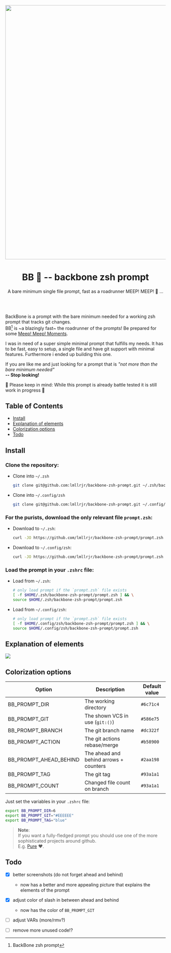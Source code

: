 <p align="center"><img src="https://i.imgur.com/2faISPH.png" width="800"></p>
<h1 align="center">BB 🦴 -- backbone zsh prompt</h1>
<p align="center">A bare minimum single file prompt, fast as a roadrunner MEEP! MEEP! 💨 ...</p>

<br><br>

BackBone is a prompt with the bare minimum needed for a working zsh prompt that tracks git changes.  
BB[^1] is ~a blazingly fast~ the roadrunner of the prompts! Be prepared for some [Meep! Meep! Moments](https://youtu.be/Hd2JgADY9d8).

I was in need of a super simple minimal prompt that fulfills my needs. It has to be fast, easy to setup, a single file and have git support with minimal features. Furthermore i ended up building this one.

If you are like me and just looking for a prompt that is _"not more than the bare minimum needed"_  
**-- Stop looking!**

🚧 Please keep in mind: While this prompt is already battle tested it is still work in progress 🚧

## Table of Contents
* [Install](#install)
* [Explanation of elements](#explanation-of-elements)
* [Colorization options](#colorization-options)
* [Todo](#todo)

## Install
### Clone the repository:
* Clone into `~/.zsh`
  ```zsh
  git clone git@github.com:lmllrjr/backbone-zsh-prompt.git ~/.zsh/backbone-zsh-prompt
  ```
* Clone into `~/.config/zsh`
  ```zsh
  git clone git@github.com:lmllrjr/backbone-zsh-prompt.git ~/.config/zsh/backbone-zsh-prompt
  ```

### For the purists, download the only relevant file `prompt.zsh`:
* Download to `~/.zsh`:
  ```zsh
  curl -JO https://github.com/lmllrjr/backbone-zsh-prompt/prompt.zsh --create-dirs --output-dir ~/.zsh/backbone-zsh-prompt
  ```
* Download to `~/.config/zsh`:
  ```zsh
  curl -JO https://github.com/lmllrjr/backbone-zsh-prompt/prompt.zsh --create-dirs --output-dir ~/.config/zsh/backbone-zsh-prompt
  ```

### Load the prompt in your `.zshrc` file:
* Load from `~/.zsh`:
  ```zsh
  # only load prompt if the `prompt.zsh` file exists
  [ -f $HOME/.zsh/backbone-zsh-prompt/prompt.zsh ] && \
  source $HOME/.zsh/backbone-zsh-prompt/prompt.zsh
  ```
* Load from `~/.config/zsh`:
  ```zsh
  # only load prompt if the `prompt.zsh` file exists
  [ -f $HOME/.config/zsh/backbone-zsh-prompt/prompt.zsh ] && \
  source $HOME/.config/zsh/backbone-zsh-prompt/prompt.zsh
  ```

## Explanation of elements
![](https://i.imgur.com/rR2qmX3.png)

## Colorization options
| Option                 | Description                            | Default value |
|------------------------|----------------------------------------|---------------|
| BB_PROMPT_DIR          | The working directory                  | `#6c71c4`     |
| BB_PROMPT_GIT          | The shown VCS in use (`git:()`)        | `#586e75`     |
| BB_PROMPT_BRANCH       | The git branch name                    | `#dc322f`     |
| BB_PROMPT_ACTION       | The git actions rebase/merge           | `#b58900`     |
| BB_PROMPT_AHEAD_BEHIND | The ahead and behind arrows + counters | `#2aa198`     |
| BB_PROMPT_TAG          | The git tag                            | `#93a1a1`     |
| BB_PROMPT_COUNT        | Changed file count on branch           | `#93a1a1`     |

Just set the variables in your `.zshrc` file:
```zsh
export BB_PROMPT_DIR=6
export BB_PROMPT_GIT="#EEEEEE"
export BB_PROMPT_TAG="blue"
```

>**Note**:  
>If you want a fully-fledged prompt you should use one of the more sophisticated projects around github.  
>E.g. [Pure](https://github.com/sindresorhus/pure) ❤️.

## Todo
- [x] better screenshots (do not forget ahead and behind)
  - now has a better and more appealing picture that explains the elements of the prompt
- [x] adjust color of slash in between ahead and behind
  - now has the color of `BB_PROMPT_GIT`
- [ ] adjust VARs (more/rmv?)
- [ ] remove more unused code!?


[^1]: BackBone zsh prompt
